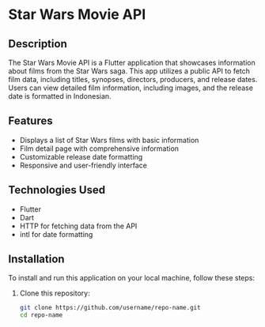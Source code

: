 # Star Wars Movie API

## Description

The Star Wars Movie API is a Flutter application that showcases information about films from the Star Wars saga. This app utilizes a public API to fetch film data, including titles, synopses, directors, producers, and release dates. Users can view detailed film information, including images, and the release date is formatted in Indonesian.

## Features

- Displays a list of Star Wars films with basic information
- Film detail page with comprehensive information
- Customizable release date formatting
- Responsive and user-friendly interface

## Technologies Used

- Flutter
- Dart
- HTTP for fetching data from the API
- intl for date formatting

## Installation

To install and run this application on your local machine, follow these steps:

1. Clone this repository:
   ```bash
   git clone https://github.com/username/repo-name.git
   cd repo-name
